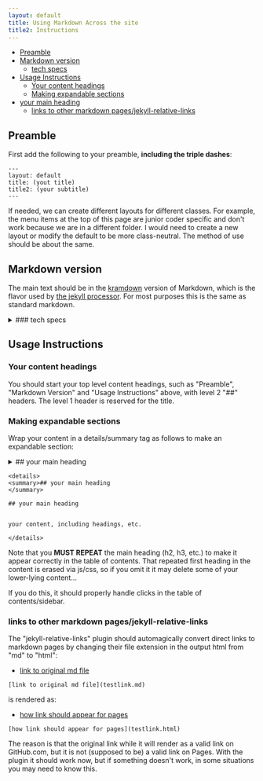 ```yaml
---
layout: default
title: Using Markdown Across the site
title2: Instructions
---
```


* [Preamble](#preamble)
* [Markdown version](#markdown-version)
  * [tech specs](#tech-specs)
* [Usage Instructions](#usage-instructions)
  * [Your content headings](#your-content-headings)
  * [Making expandable sections](#making-expandable-sections)
* [your main heading](#your-main-heading)
  * [links to other markdown pages/jekyll-relative-links](#links-to-other-markdown-pagesjekyll-relative-links)


## Preamble

First add the following to your preamble, **including the triple dashes**:

```
---
layout: default
title: (yout title)
title2: (your subtitle)
---
```
If needed, we can create different layouts for different classes. For example, the menu items at the top of this page are junior coder specific and don't work because we are in a different folder. I would need to create a new layout or modify the default to be more class-neutral. The method of use should be about the same. 


## Markdown version

The main text should be in the [kramdown](https://kramdown.gettalong.org/quickref.html) version of Markdown, which is the flavor used by [the jekyll processor](https://jekyllrb.com/docs/configuration/markdown/#kramdown). For most purposes this is the same as standard markdown.

<details>
<summary>### tech specs
</summary>

### tech specs

The following plugins and settings are used: 

```
plugins:
  - jekyll-relative-links
theme: jekyll-theme-leap-day
kramdown:
    parse_block_html: true
    input: GFM 
    hard_wrap: false
github: [metadata] 
encoding: UTF-8 

```
</details>

## Usage Instructions

### Your content headings

You should start your top level content headings, such as "Preamble", "Markdown Version" and "Usage Instructions" above, with level 2 "##" headers. The level 1 header is reserved for the title.



### Making expandable sections

Wrap your content in a details/summary tag as follows to make an expandable section:

<details>
<summary>## your main heading
</summary>

## your main heading


your content, including headings, etc.

</details>


```
<details>
<summary>## your main heading
</summary>

## your main heading


your content, including headings, etc.

</details>
```

Note that you **MUST REPEAT** the main heading (h2, h3, etc.) to make it appear correctly in the table of contents. That repeated first heading in the content is erased via js/css, so if you omit it it may delete some of your lower-lying content...

If you do this, it should properly handle clicks in the table of contents/sidebar.


### links to other markdown pages/jekyll-relative-links

The "jekyll-relative-links" plugin should automagically convert direct links to markdown pages by changing their file extension in the output html from "md" to "html":


* [link to original md file](testlink.md) 

```
[link to original md file](testlink.md) 

```

is rendered as: 


* [how link should appear for pages](testlink.html)


```
[how link should appear for pages](testlink.html)

```

The reason is that the original link while it will render as a valid link on GitHub.com, but it is not (supposed to be) a valid link on Pages. With the plugin it should work now, but if something doesn't work, in some situations you may need to know this.

